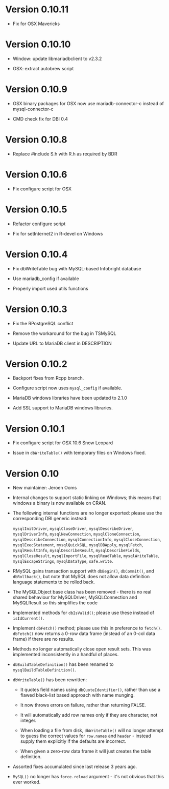 # Version 0.10.11

 * Fix for OSX Mavericks
 
# Version 0.10.10
 
 * Window: update libmariadbclient to v2.3.2
 
 * OSX: extract autobrew script

# Version 0.10.9

 * OSX binary packages for OSX now use mariadb-connector-c instead of mysql-connector-c
 
 * CMD check fix for DBI 0.4

# Version 0.10.8

 * Replace #include S.h with R.h as required by BDR 

# Version 0.10.6

 * Fix configure script for OSX

# Version 0.10.5

 * Refactor configure script
 
 * Fix for setInternet2 in R-devel on Windows

# Version 0.10.4

 *  Fix dbWriteTable bug with MySQL-based Infobright database
 
 *  Use mariadb_config if available
 
 *  Properly import used utils functions

# Version 0.10.3

 *  Fix the RPostgreSQL conflict
 
 *  Remove the workaround for the bug in TSMySQL
 
 *  Update URL to MariaDB client in DESCRIPTION

# Version 0.10.2
 
 *  Backport fixes from Rcpp branch.
 
 *  Configure script now uses `mysql_config` if available.

 *  MariaDB windows libraries have been updated to 2.1.0

 *  Add SSL support to MariaDB windows libraries.

# Version 0.10.1

 *  Fix configure script for OSX 10.6 Snow Leopard
 
 *  Issue in `dbWriteTable()` with temporary files on Windows fixed.

# Version 0.10

 *  New maintainer: Jeroen Ooms

 *  Internal changes to support static linking on Windows; this means that
    windows a binary is now available on CRAN.

 *  The following internal functions are no longer exported: please
    use the corresponding DBI generic instead:

    `mysqlInitDriver`, `mysqlCloseDriver`, `mysqlDescribeDriver`,
    `mysqlDriverInfo`, `mysqlNewConnection`, `mysqlCloneConnection`,
    `mysqlDescribeConnection`, `mysqlConnectionInfo`, `mysqlCloseConnection`,
    `mysqlExecStatement`, `mysqlQuickSQL`, `mysqlDBApply`, `mysqlFetch`,
    `mysqlResultInfo`, `mysqlDescribeResult`, `mysqlDescribeFields`,
    `mysqlCloseResult`, `mysqlImportFile`, `mysqlReadTable`, `mysqlWriteTable`,
    `mysqlEscapeStrings`, `mysqlDataType`, `safe.write`.

 *  RMySQL gains transaction support with `dbBegin()`, `dbCommit()`,
    and `dbRollback()`, but note that MySQL does not allow data definition
    language statements to be rolled back.

 *  The MySQLObject base class has been removed - there is no real shared
    behaviour for MySQLDriver, MySQLConnection and MySQLResult so this
    simplifies the code

 *  Implemented methods for `dbIsValid()`; please use these instead of
    `isIdCurrent()`.

 *  Implement `dbFetch()` method; please use this in preference to `fetch()`.
    `dbFetch()` now returns a 0-row data frame (instead of an 0-col data frame)
    if there are no results.

 *  Methods no longer automatically close open result sets. This was implemented 
    inconsistently in a handful of places.

 *  `dbBuildTableDefinition()` has been renamed to `mysqlBuildTableDefinition()`.
 
 *  `dbWriteTable()` has been rewritten:

    * It quotes field names using `dbQuoteIdentifier()`, rather
      than use a flawed black-list based approach with name munging.

    * It now throws errors on failure, rather than returning FALSE. 
    
    * It will automatically add row names only if they are character, not integer.
    
    * When loading a file from disk, `dbWriteTable()` will no longer
      attempt to guess the correct values for `row.names` and `header` - instead
      supply them explicitly if the defaults are incorrect. 
    
    * When given a zero-row data frame it will just creates the table 
      definition. 

 *  Assorted fixes accumulated since last release 3 years ago.

 * `MySQL()` no longer has `force.reload` argument - it's not obvious that
    this ever worked.
